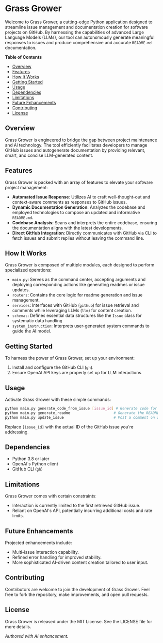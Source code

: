 # Grass Grower

Welcome to Grass Grower, a cutting-edge Python application designed to streamline issue management and documentation creation for software projects on GitHub. By harnessing the capabilities of advanced Large Language Models (LLMs), our tool can autonomously generate meaningful responses to issues and produce comprehensive and accurate `README.md` documentation.

**Table of Contents**
- [Overview](#overview)
- [Features](#features)
- [How It Works](#how-it-works)
- [Getting Started](#getting-started)
- [Usage](#usage)
- [Dependencies](#dependencies)
- [Limitations](#limitations)
- [Future Enhancements](#future-enhancements)
- [Contributing](#contributing)
- [License](#license)

## Overview

Grass Grower is engineered to bridge the gap between project maintenance and AI technology. The tool efficiently facilitates developers to manage GitHub issues and autogenerate documentation by providing relevant, smart, and concise LLM-generated content.

## Features

Grass Grower is packed with an array of features to elevate your software project management:

- **Automated Issue Response**: Utilizes AI to craft well-thought-out and context-aware comments as responses to GitHub issues.
- **Dynamic Documentation Generation**: Analyzes the codebase and employed technologies to compose an updated and informative `README.md`.
- **Codebase Analysis**: Scans and interprets the entire codebase, ensuring the documentation aligns with the latest developments.
- **Direct GitHub Integration**: Directly communicates with GitHub via CLI to fetch issues and submit replies without leaving the command line.

## How It Works

Grass Grower is composed of multiple modules, each designed to perform specialized operations:

- `main.py`: Serves as the command center, accepting arguments and deploying corresponding actions like generating readmes or issue updates.
- `routers`: Contains the core logic for readme generation and issue management.
- `services`: Interfaces with GitHub (`github`) for issue retrieval and comments while leveraging LLMs (`llm`) for content creation.
- `schemas`: Defines essential data structures like the `Issue` class for systematic data handling.
- `system_instruction`: Interprets user-generated system commands to guide the AI model.

## Getting Started

To harness the power of Grass Grower, set up your environment:

1. Install and configure the GitHub CLI (`gh`).
2. Ensure OpenAI API keys are properly set up for LLM interactions.

## Usage

Activate Grass Grower with these simple commands:

```bash
python main.py generate_code_from_issue [issue_id] # Generate code for a specific issue
python main.py generate_readme                    # Generate the README.md file
python main.py update_issue                       # Post a comment on an existing issue
```

Replace `[issue_id]` with the actual ID of the GitHub issue you're addressing.

## Dependencies

- Python 3.8 or later
- OpenAI's Python client
- GitHub CLI (`gh`)

## Limitations

Grass Grower comes with certain constraints:

- Interaction is currently limited to the first retrieved GitHub issue.
- Reliant on OpenAI's API, potentially incurring additional costs and rate limits.

## Future Enhancements

Projected enhancements include:

- Multi-issue interaction capability.
- Refined error handling for improved stability.
- More sophisticated AI-driven content creation tailored to user input.

## Contributing

Contributors are welcome to join the development of Grass Grower. Feel free to fork the repository, make improvements, and open pull requests.

## License

Grass Grower is released under the MIT License. See the LICENSE file for more details.

*Authored with AI enhancement.*